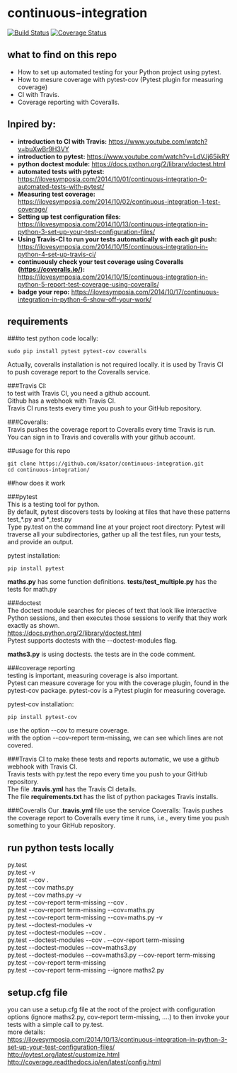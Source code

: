 # continuous-integration
[![Build Status](https://travis-ci.org/ksator/continuous-integration.svg?branch=master)](https://travis-ci.org/ksator/continuous-integration)
[![Coverage Status](https://coveralls.io/repos/github/ksator/continuous-integration/badge.svg?branch=master)](https://coveralls.io/github/ksator/continuous-integration?branch=master)

## what to find on this repo  
- How to set up automated testing for your Python project using pytest.  
- How to mesure coverage with pytest-cov (Pytest plugin for measuring coverage)
- CI with Travis. 
- Coverage reporting with Coveralls.  

## Inpired by:  
- **introduction to CI with Travis:** https://www.youtube.com/watch?v=buXwBr9H3VY  
- **introduction to pytest:** https://www.youtube.com/watch?v=LdVJj65ikRY 
- **python doctest module:** https://docs.python.org/2/library/doctest.html
- **automated tests with pytest:** https://ilovesymposia.com/2014/10/01/continuous-integration-0-automated-tests-with-pytest/
- **Measuring test coverage:** https://ilovesymposia.com/2014/10/02/continuous-integration-1-test-coverage/  
- **Setting up test configuration files:** https://ilovesymposia.com/2014/10/13/continuous-integration-in-python-3-set-up-your-test-configuration-files/  
- **Using Travis-CI to run your tests automatically with each git push:** https://ilovesymposia.com/2014/10/15/continuous-integration-in-python-4-set-up-travis-ci/  
- **continuously check your test coverage using Coveralls (https://coveralls.io/):** https://ilovesymposia.com/2014/10/15/continuous-integration-in-python-5-report-test-coverage-using-coveralls/ 
- **badge your repo:** https://ilovesymposia.com/2014/10/17/continuous-integration-in-python-6-show-off-your-work/  

## requirements

###to test python code locally: 
```
sudo pip install pytest pytest-cov coveralls  
```
Actually, coveralls installation is not required locally. it is used by Travis CI  to push coverage report to the Coveralls service.     

###Travis CI:  
to test with Travis CI, you need a github account.  
Github has a webhook with Travis CI.   
Travis CI runs tests every time you push to your GitHub repository.   

###Coveralls:   
Travis pushes the coverage report to Coveralls every time Travis is run.   
You can sign in to Travis and coveralls with your github account.  

##usage for this repo  
```
git clone https://github.com/ksator/continuous-integration.git  
cd continuous-integration/  
```

##how does it work

###pytest   
This is a testing tool for python.   
By default, pytest discovers tests by looking at files that have these patterns test_*.py and *_test.py  
Type py.test on the command line at your project root directory: Pytest will traverse all your subdirectories, gather up all the test files, run your tests, and provide an output.  

pytest installation: 
```
pip install pytest
```

**maths.py** has some function definitions. **tests/test_multiple.py** has the tests for math.py  

###doctest   
The doctest module searches for pieces of text that look like interactive Python sessions, and then executes those sessions to verify that they work exactly as shown.  
https://docs.python.org/2/library/doctest.html  
Pytest supports doctests with the --doctest-modules flag.  

**maths3.py** is using doctests. the tests are in the code comment.  

###coverage reporting  
testing is important, measuring coverage is also important.   
Pytest can measure coverage for you with the coverage plugin, found in the pytest-cov package. pytest-cov is a Pytest plugin for measuring coverage.  

pytest-cov installation: 
```
pip install pytest-cov
```

use the option --cov to mesure coverage.  
with the option --cov-report term-missing, we can see which lines are not covered.   

###Travis CI 
to make these tests and reports automatic, we use a github webhook with Travis CI.   
Travis tests with py.test the repo every time you push to your GitHub repository.  
The file **.travis.yml** has the Travis CI details.  
The file **requirements.txt** has the list of python packages Travis installs.  

###Coveralls 
Our **.travis.yml** file use the service Coveralls: Travis pushes the coverage report to Coveralls every time it runs, i.e., every time you push something to your GitHub repository.  
 
## run python tests locally  
py.test  
py.test -v  
py.test --cov .  
py.test --cov maths.py  
py.test --cov maths.py -v  
py.test --cov-report term-missing --cov .  
py.test --cov-report term-missing --cov=maths.py  
py.test --cov-report term-missing --cov=maths.py -v  
py.test --doctest-modules -v  
py.test --doctest-modules --cov .  
py.test --doctest-modules --cov . --cov-report term-missing  
py.test --doctest-modules --cov=maths3.py  
py.test --doctest-modules --cov=maths3.py --cov-report term-missing  
py.test --cov-report term-missing    
py.test --cov-report term-missing --ignore maths2.py  
  
##  setup.cfg file  
you can use a setup.cfg file at the root of the project with configuration options (ignore maths2.py, cov-report term-missing, ....) to then invoke your tests with a simple call to py.test.  
more details:   
https://ilovesymposia.com/2014/10/13/continuous-integration-in-python-3-set-up-your-test-configuration-files/  
http://pytest.org/latest/customize.html  
http://coverage.readthedocs.io/en/latest/config.html  



